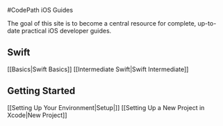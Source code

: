 #CodePath iOS Guides

The goal of this site is to become a central resource for complete, up-to-date practical iOS developer guides.

## Swift

[[Basics|Swift Basics]]
[[Intermediate Swift|Swift Intermediate]]

## Getting Started

[[Setting Up Your Environment|Setup|]]
[[Setting Up a New Project in Xcode|New Project]]
